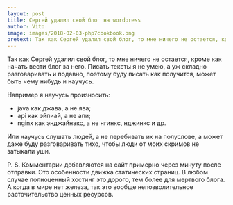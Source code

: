 ```yaml
---
layout: post
title: Сергей удалил свой блог на wordpress
author: Vito
image: images/2018-02-03-php7cookbook.png
pretext: Так как Сергей удалил свой блог, то мне ничего не остается, кроме как
---
```

Так как Сергей удалил свой блог, то мне ничего не остается, кроме как
начать вести блог за него. Писать тексты я не умею, а уж складно
разговаривать и подавно, поэтому буду писать как получится, может быть
чему нибудь и научусь.

Например я научусь произносить:
  - java как джава, а не ява;
  - api как эйпиай, а не апи;
  - nginx как энджайнэкс, а не нгинкс, нджинкс и др.

Или научусь слушать людей, а не перебивать их на полуслове, а может
даже буду разговаривать тихо, чтобы люди от моих скримов не затыкали уши.

P. S. Комментарии добавляются на сайт примерно через минуту после отправки.
Это особенности движка статических страниц. В любом случае полноценный
хостинг это дорого, тем более для мертвого блога. А когда в мире нет
железа, так это вообще непозволительное расточительство ценных ресурсов.

